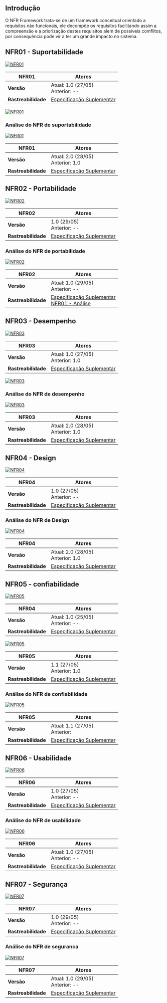 ## Introdução 

O NFR Framework trata-se de um framework conceitual orientado a requisitos não funcionais, ele decompõe os requisitos facilitando assim a compreensão e a priorização destes requisitos alem de possíveis comflitos, por consequência pode vir a ter um grande impacto no sistema.


## NFR01 - Suportabilidade

[ ![NFR01](./../img/nfr/nfr_suportabilidade_v1.png)](./../img/nfr/nfr_suportabilidade_v1.png)


| **NFR01** | **Atores**|
|--|--|
| **Versão**| Atual: 1.0 (27/05) <br> Anterior: --|
| **Rastreabilidade** | [Especificação Suplementar](../especificacao) |

[ ![NFR01](./../img/nfr/nfr_suportabilidade_v2.png)](./../img/nfr/nfr_suportabilidade_v2.png)

### Análise do NFR de suportabilidade

[ ![NFR01](./../img/nfr/nfr_suportabilidade_v2_fb.png)](./../img/nfr/nfr_suportabilidade_v2_fb.png)

| **NFR01** | **Atores**|
|--|--|
| **Versão**| Atual: 2.0 (28/05) <br> Anterior: 1.0|
| **Rastreabilidade** | [Especificação Suplementar](../especificacao) |

## NFR02 - Portabilidade

[ ![NFR02](./../img/nfr/nfr_portabilidade.png)](./../img/nfr/nfr_portabilidade.png)

| **NFR02** | **Atores**|
|--|--|
| **Versão**| 1.0 (29/05) <br> Anterior: --|
| **Rastreabilidade** | [Especificação Suplementar](../especificacao) |

### Análise do NFR de portabilidade
[ ![NFR02](./../img/nfr/nfr_portabilidade_analise.png)](./../img/nfr/nfr_portabilidade_analise.png)

| **NFR02** | **Atores**|
|--|--|
| **Versão**| Atual: 1.0 (29/05) <br> Anterior: --|
| **Rastreabilidade** | [Especificação Suplementar](../especificacao) <br> [NFR01 - Análise](#analize-do-nfr-de-suportabilidade) |


## NFR03 - Desempenho

[ ![NFR03](./../img/nfr/nfr_desempenho_v1.png)](./../img/nfr/nfr_desenpenho_v1.png)


| **NFR03** | **Atores**|
|--|--|
| **Versão**| Atual: 1.0 (27/05) <br> Anterior: 1.0|
| **Rastreabilidade** | [Especificação Suplementar](../especificacao) |

[ ![NFR03](./../img/nfr/nfr_desempenho_v2.png)](./../img/nfr/nfr_desenpenho_v2.png)

### Análise do NFR de desempenho

[ ![NFR03](./../img/nfr/nfr_desempenho_v2_fb.png)](./../img/nfr/nfr_desenpenho_v2_fb.png)

| **NFR03** | **Atores**|
|--|--|
| **Versão**| Atual: 2.0 (28/05) <br> Anterior: 1.0|
| **Rastreabilidade** | [Especificação Suplementar](../especificacao) |


## NFR04 - Design

[ ![NFR04](./../img/nfr/nfr_design_v1.png)](./../img/nfr/nfr_design_v1.png)

| **NFR04** | **Atores**|
|--|--|
| **Versão**| 1.0 (27/05) <br> Anterior: --|
| **Rastreabilidade** | [Especificação Suplementar](../especificacao) |

### Análise do NFR de Design

[ ![NFR04](./../img/nfr/nfr_design_v2.png)](./../img/nfr/nfr_design_v2.png)

| **NFR04** | **Atores**|
|--|--|
| **Versão**| Atual: 2.0 (28/05) <br> Anterior: 1.0|
| **Rastreabilidade** | [Especificação Suplementar](../especificacao) |


## NFR05 - confiabilidade

[ ![NFR05](./../img/nfr/nfr_confiabilidade_v1.jpg)](./../img/nfr/nfr_confiabilidade_v1.jpg)

| **NFR04** | **Atores**|
|--|--|
| **Versão**| Atual: 1.0 (25/05) <br> Anterior: --|
| **Rastreabilidade** | [Especificação Suplementar](../especificacao) |

[ ![NFR05](./../img/nfr/nfr_confiabilidade.png)](./../img/nfr/nfr_confiabilidade.png)

| **NFR05** | **Atores**|
|--|--|
| **Versão**| 1.1 (27/05) <br> Anterior: 1.0|
| **Rastreabilidade** | [Especificação Suplementar](../especificacao) |

### Análise do NFR de confiabilidade
[ ![NFR05](./../img/nfr/nfr_confiabilidade_analise.png)](./../img/nfr/nfr_confiabilidade_analise.png)

| **NFR05** | **Atores**|
|--|--|
| **Versão**| Atual: 1.1 (27/05) <br> Anterior: |
| **Rastreabilidade** | [Especificação Suplementar](../especificacao) |


## NFR06 - Usabilidade

[ ![NFR06](./../img/nfr/nrf_usabilidade.png)](./../img/nfr/nrf_usabilidade.png)

| **NFR06** | **Atores**|
|--|--|
| **Versão**| 1.0 (27/05) <br> Anterior: --|
| **Rastreabilidade** | [Especificação Suplementar](../especificacao) |

### Análise do NFR de usabilidade
[ ![NFR06](./../img/nfr/nrf_usabilidade_analise.png)](./../img/nfr/nrf_usabilidade_analise.png)

| **NFR06** | **Atores**|
|--|--|
| **Versão**| Atual: 1.0 (27/05) <br> Anterior: --|
| **Rastreabilidade** | [Especificação Suplementar](../especificacao) |

## NFR07 - Segurança

[ ![NFR07](./../img/nfr/nfr_seguranca.png)](./../img/nfr/nfr_seguranca.png)

| **NFR07** | **Atores**|
|--|--|
| **Versão**| 1.0 (29/05) <br> Anterior: --|
| **Rastreabilidade** | [Especificação Suplementar](../especificacao) |

### Análise do NFR de seguranca
[ ![NFR07](./../img/nfr/nfr_seguranca_analise.png)](./../img/nfr/nfr_seguranca_analise.png)

| **NFR07** | **Atores**|
|--|--|
| **Versão**| Atual: 1.0 (29/05) <br> Anterior: --|
| **Rastreabilidade** | [Especificação Suplementar](../especificacao) |

